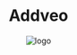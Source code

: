 <h1 align="center">Addveo</h1>

<div align="center">
  <img src="https://imgur.com/a/vNtRYpd" alt="logo">
</div>
